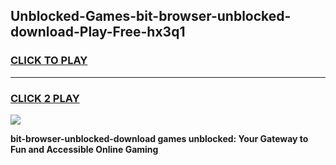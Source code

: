 
## Unblocked-Games-bit-browser-unblocked-download-Play-Free-hx3q1
<h3>
<a href="https://premium76.site?title=bit-browser-unblocked-download&ref=23A">CLICK TO PLAY</a></h3>
<hr>

<h3>
<a href="https://premium76.site?title=bit-browser-unblocked-download&ref=23A">CLICK 2 PLAY</a>
  
</h3>

<a href="https://premium76.site?title=bit-browser-unblocked-download&ref=23A"><img src="https://clearcache.store/games.png"></a>


**bit-browser-unblocked-download games unblocked: Your Gateway to Fun and Accessible Online Gaming**
